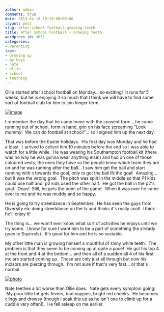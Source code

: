 ```yaml
---
author: admin
comments: true
date: 2013-04-18 19:29:00+00:00
layout: post
slug: after-school-football-growing-teeth
title: After School Football + Growing Teeth
wordpress_id: 3032
categories:
- Parenting
tags:
- growing up
- my boys
- nate
- ollie
- school
- teething
---
```


Ollie started after school football on Monday... so exciting!  It runs for 5 weeks, but he is enjoying it so much that I think we will have to find some sort of football club for him to join longer term.

[![image](http://www.outmumbered.com/wp-content/uploads/2013/04/image2-300x300.jpeg)](http://www.outmumbered.com/wp-content/uploads/2013/04/image2.jpeg)

I remember the day that he came home with the consent form... he came running out of school, form in hand, grin on his face screaming "Look mummy!  We can do football at school!"... so I signed him up the next day.

That was before the Easter holidays.  His first day was Monday and he had a blast.  I arrived to collect him 10 minutes before the end so I was able to watch for a little while.  He was wearing his Southampton football kit (there was no way he was gonna wear anything else!) and had on one of those coloured vests, the ones they have so the people know which team they are on and he was running after the ball... I saw him get the ball and start running with it towards the goal, only to get the ball IN the goal!  Amazing... but it was the wrong goal.  The pitch was split in the middle so that P1 kids could use half and  p2 kids used the other half.  He got the ball in the p2's goal.  Oops!  Still, he gets the point of the game!  When it was over he came over to me and he was muddy and so happy.

He is going to try streetdance in September.  He has seen the guys from Diversity etc doing streetdance on the tv and thinks it's really cool!  I think he'll enjoy it!

The thing is... we won't ever know what sort of activities he enjoys until we try some.  I know for sure I want him to be a part of something (he already goes to Squirrels).  It's good for him and he is so sociable.

My other little man is growing himself a mouthful of shiny white teeth.  The problem is that they seem to be coming up at quite a pace!  He got his top 4 at the front and 4 at the bottom... and then all of a sudden all 4 of his first molars started coming up.  Those are only just all through but now his incisors are piercing through.  I'm not sure if that's very fast... or that's normal.

[![photo](http://www.outmumbered.com/wp-content/uploads/2013/04/photo-300x300.jpg)](http://www.outmumbered.com/wp-content/uploads/2013/04/photo.jpg)

Nate teethes a lot worse than Ollie does.  Nate gets every symptom going!  My poor little tot gets fevers, bad nappies, bright red cheeks.  He becomes clingy and drowsy (though I soak this up as he isn't one to climb up for a cuddle very often!).  He fell asleep on me earlier.
